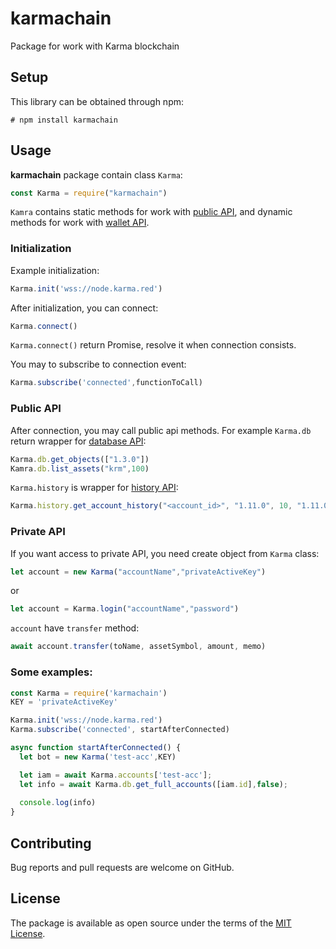 # karmachain
Package for work with Karma blockchain

## Setup

This library can be obtained through npm:
```
# npm install karmachain
```

## Usage

__karmachain__ package contain class `Karma`: 
```js
const Karma = require("karmachain")
```
`Kamra` contains static methods for work with [public API](http://docs.bitshares.org/api/blockchain-api.html), and dynamic methods for work with [wallet API](http://docs.bitshares.org/api/wallet-api.html).

### Initialization

Example initialization:
```js
Karma.init('wss://node.karma.red')
```
After initialization, you can connect:
```js
Karma.connect()
```
`Karma.connect()` return Promise, resolve it when connection consists.

You may to subscribe to connection event:
```js
Karma.subscribe('connected',functionToCall)
```

### Public API

After connection, you may call public api methods. For example `Karma.db` return wrapper for [database API](http://docs.bitshares.org/api/database.html):
```js
Karma.db.get_objects(["1.3.0"])
Kamra.db.list_assets("krm",100)
```
`Karma.history` is wrapper for [history API](http://docs.bitshares.org/api/history.html):
```js
Karma.history.get_account_history("<account_id>", "1.11.0", 10, "1.11.0")
```

### Private API

If you want access to private API, you need create object from `Karma` class:
```js
let account = new Karma("accountName","privateActiveKey")
```
or
```js
let account = Karma.login("accountName","password")
```
`account` have `transfer` method:
```js
await account.transfer(toName, assetSymbol, amount, memo)
```

### Some examples:

```js
const Karma = require('karmachain')
KEY = 'privateActiveKey'

Karma.init('wss://node.karma.red')
Karma.subscribe('connected', startAfterConnected)

async function startAfterConnected() {
  let bot = new Karma('test-acc',KEY)

  let iam = await Karma.accounts['test-acc'];
  let info = await Karma.db.get_full_accounts([iam.id],false);
  
  console.log(info)
}
```

## Contributing

Bug reports and pull requests are welcome on GitHub.

## License

The package is available as open source under the terms of the [MIT License](http://opensource.org/licenses/MIT).
